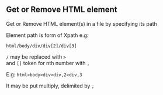 ## Get or Remove HTML element

Get or Remove HTML element(s) in a file by specifying its path    

Element path is form of Xpath e.g:

```html/body/div/div[2]/div[3]```

```/``` may be replaced with ```>```   
and ```[]``` token for nth number with ```,```     

E.g:    ```html>body>div>div,2>div,3```  

It may be put multiply, delimited by ```;```
